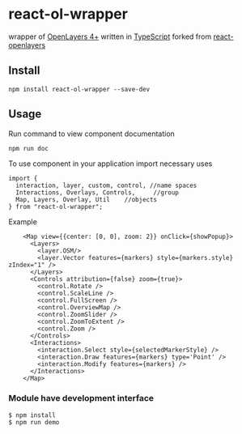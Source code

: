 # react-ol-wrapper

wrapper of [OpenLayers 4+](https://openlayers.org/)
written in [TypeScript](https://www.typescriptlang.org/)
forked from [react-openlayers](https://github.com/allenhwkim/react-openlayers)

## Install

    npm install react-ol-wrapper --save-dev
        
## Usage

Run command to view component documentation

    npm run doc 

To use component in your application import necessary uses

    import {
      interaction, layer, custom, control, //name spaces
      Interactions, Overlays, Controls,     //group
      Map, Layers, Overlay, Util    //objects
    } from "react-ol-wrapper";

Example
```
    <Map view={{center: [0, 0], zoom: 2}} onClick={showPopup}>
      <Layers>
        <layer.OSM/>
        <layer.Vector features={markers} style={markers.style} zIndex="1" />
      </Layers>
      <Controls attribution={false} zoom={true}>
        <control.Rotate />
        <control.ScaleLine />
        <control.FullScreen />
        <control.OverviewMap />
        <control.ZoomSlider />
        <control.ZoomToExtent />
        <control.Zoom />
      </Controls>
      <Interactions>
        <interaction.Select style={selectedMarkerStyle} />
        <interaction.Draw features={markers} type='Point' />
        <interaction.Modify features={markers} />
      </Interactions>
    </Map>
```

### Module have development interface

    $ npm install
    $ npm run demo
